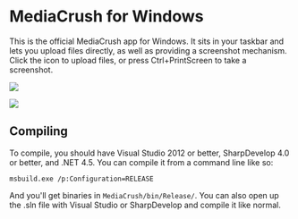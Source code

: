 # MediaCrush for Windows

This is the official MediaCrush app for Windows. It sits in your taskbar and lets you upload files directly, as well as providing
a screenshot mechanism. Click the icon to upload files, or press Ctrl+PrintScreen to take a screenshot.

![](https://mediacru.sh/J9eah0xCtc3Q.png)

![](https://mediacru.sh/1XcZextWIbSx.png)

## Compiling

To compile, you should have Visual Studio 2012 or better, SharpDevelop 4.0 or better, and .NET 4.5. You can compile it from a
command line like so:

    msbuild.exe /p:Configuration=RELEASE

And you'll get binaries in `MediaCrush/bin/Release/`. You can also open up the .sln file with Visual Studio or SharpDevelop and
compile it like normal.
